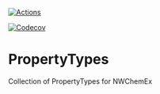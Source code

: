 [![Actions](https://github.com/NWChemEx-Project/PropertyTypes/workflows/C_C++_CI/badge.svg)](https://github.com/NWChemEx-Project/PropertyTypes)

[![Codecov](https://codecov.io/github/NWChemEx-Project/PropertyTypes/branch/master/graphs/sunburst.svg?token=pnZIgAq5yN)](https://codecov.io/github/NWChemEx-Project/PropertyTypes/branch/master)

# PropertyTypes
Collection of PropertyTypes for NWChemEx
